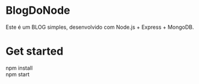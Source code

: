 # BlogDoNode
Este é um BLOG simples, desenvolvido com Node.js + Express + MongoDB.

# Get started

npm install <br/>
npm start
